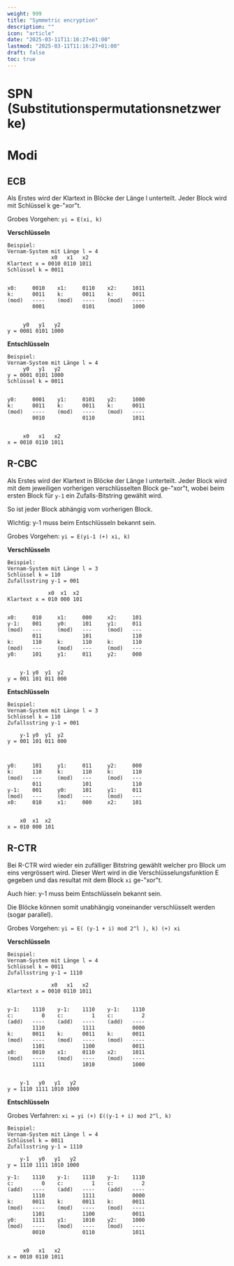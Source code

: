 ```yaml
---
weight: 999
title: "Symmetric encryption"
description: ""
icon: "article"
date: "2025-03-11T11:16:27+01:00"
lastmod: "2025-03-11T11:16:27+01:00"
draft: false
toc: true
---
```



# SPN (Substitutionspermutationsnetzwerke)



# Modi

## ECB

Als Erstes wird der Klartext in Blöcke der Länge l unterteilt.
Jeder Block wird mit Schlüssel k ge-"xor"t.

Grobes Vorgehen: `yi = E(xi, k)`

**Verschlüsseln**

```
Beispiel:
Vernam-System mit Länge l = 4
              x0   x1   x2
Klartext x = 0010 0110 1011
Schlüssel k = 0011


x0:     0010    x1:     0110    x2:     1011
k:      0011    k:      0011    k:      0011
(mod)   ----    (mod)   ----    (mod)   ----    
        0001            0101            1000
   
   
     y0   y1   y2
y = 0001 0101 1000
```

**Entschlüsseln**

```
Beispiel:
Vernam-System mit Länge l = 4
     y0   y1   y2
y = 0001 0101 1000
Schlüssel k = 0011


y0:     0001    y1:     0101    y2:     1000
k:      0011    k:      0011    k:      0011
(mod)   ----    (mod)   ----    (mod)   ----    
        0010            0110            1011
   
   
     x0   x1   x2
x = 0010 0110 1011
```


## R-CBC

Als Erstes wird der Klartext in Blöcke der Länge l unterteilt. 
Jeder Block wird mit dem jeweiligen vorherigen verschlüsselten Block ge-"xor"t, 
wobei beim ersten Block für `y-1` ein Zufalls-Bitstring gewählt wird.

So ist jeder Block abhängig vom vorherigen Block.

Wichtig: y-1 muss beim Entschlüsseln bekannt sein.

Grobes Vorgehen: `yi = E(yi-1 (+) xi, k)`

**Verschlüsseln**

```
Beispiel:
Vernam-System mit Länge l = 3
Schlüssel k = 110
Zufallsstring y-1 = 001

             x0  x1  x2
Klartext x = 010 000 101


x0:     010     x1:     000     x2:     101
y-1:    001     y0:     101     y1:     011
(mod)   ---     (mod)   ---     (mod)   ---
        011             101             110
k:      110     k:      110     k:      110
(mod)   ---     (mod)   ---     (mod)   ---    
y0:     101     y1:     011     y2:     000     
   
   
    y-1 y0  y1  y2
y = 001 101 011 000
```

**Entschlüsseln**

```
Beispiel:
Vernam-System mit Länge l = 3
Schlüssel k = 110
Zufallsstring y-1 = 001

    y-1 y0  y1  y2
y = 001 101 011 000



y0:     101     y1:     011     y2:     000
k:      110     k:      110     k:      110
(mod)   ---     (mod)   ---     (mod)   ---
        011             101             110
y-1:    001     y0:     101     y1:     011
(mod)   ---     (mod)   ---     (mod)   ---     
x0:     010     x1:     000     x2:     101       
   
   
    x0  x1  x2 
x = 010 000 101
```


## R-CTR

Bei R-CTR wird wieder ein zufälliger Bitstring gewählt welcher pro Block um eins vergrössert wird.
Dieser Wert wird in die Verschlüsselungsfunktion E gegeben und das resultat mit dem Block `xi` ge-"xor"t.

Auch hier: y-1 muss beim Entschlüsseln bekannt sein.

Die Blöcke können somit unabhängig voneinander verschlüsselt werden (sogar parallel).

Grobes Vorgehen: `yi = E( (y-1 + i) mod 2^l ), k) (+) xi`

**Verschlüsseln**

```
Beispiel:
Vernam-System mit Länge l = 4
Schlüssel k = 0011
Zufallsstring y-1 = 1110

              x0   x1   x2
Klartext x = 0010 0110 1011


y-1:    1110    y-1:    1110    y-1:    1110
c:         0    c:         1    c:         2
(add)   ----    (add)   ----    (add)   ----
        1110            1111            0000
k:      0011    k:      0011    k:      0011
(mod)   ----    (mod)   ----    (mod)   ----    
        1101            1100            0011
x0:     0010    x1:     0110    x2:     1011
(mod)   ----    (mod)   ----    (mod)   ----
        1111            1010            1000      
   
   
    y-1   y0   y1   y2
y = 1110 1111 1010 1000
```

**Entschlüsseln**

Grobes Verfahren: `xi = yi (+) E((y-1 + i) mod 2^l, k)`

```
Beispiel:
Vernam-System mit Länge l = 4
Schlüssel k = 0011
Zufallsstring y-1 = 1110

    y-1   y0   y1   y2
y = 1110 1111 1010 1000

y-1:    1110    y-1:    1110    y-1:    1110
c:         0    c:         1    c:         2
(add)   ----    (add)   ----    (add)   ----
        1110            1111            0000
k:      0011    k:      0011    k:      0011
(mod)   ----    (mod)   ----    (mod)   ----    
        1101            1100            0011
y0:     1111    y1:     1010    y2:     1000
(mod)   ----    (mod)   ----    (mod)   ----
        0010            0110            1011      
   
   
     x0   x1   x2
x = 0010 0110 1011
```
